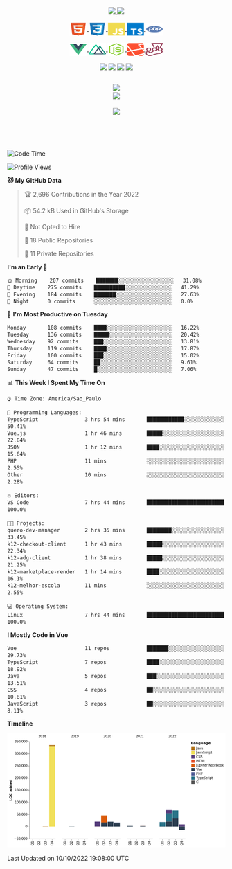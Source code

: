 <div align="center">
  <a href="https://github.com/Rodolfo-Santos">
  <img height="180em" src="https://github-readme-stats.vercel.app/api?username=Rodolfo-Santos&show_icons=true&theme=gotham&include_all_commits=true&count_private=true"/>
  <img height="180em" src="https://github-readme-stats.vercel.app/api/top-langs/?username=Rodolfo-Santos&layout=compact&langs_count=7&theme=gotham"/>
</div>
<br/>


<div align="center">
  <img align="center" alt="HTML" height="30" width="40" src="https://raw.githubusercontent.com/devicons/devicon/master/icons/html5/html5-original.svg">
  <img align="center" alt="CSS" height="30" width="40" src="https://raw.githubusercontent.com/devicons/devicon/master/icons/css3/css3-original.svg">
  <img align="center" alt="JS" height="30" width="40" src="https://raw.githubusercontent.com/devicons/devicon/master/icons/javascript/javascript-plain.svg">
  <img align="center" alt="TS" height="30" width="40" src="https://raw.githubusercontent.com/devicons/devicon/master/icons/typescript/typescript-plain.svg">
  <img align="center" alt="PHP" height="30" width="40" src="https://raw.githubusercontent.com/devicons/devicon/master/icons/php/php-plain.svg">
</div>
  
<br/>
  
<div align="center">
  <img align="center" alt="VueJS" height="30" width="40" src="https://raw.githubusercontent.com/devicons/devicon/master/icons/vuejs/vuejs-original.svg">
  <img align="center" alt="NuxtJS" height="30" width="40" src="https://raw.githubusercontent.com/devicons/devicon/master/icons/nuxtjs/nuxtjs-original.svg">
  <img align="center" alt="NodeJS" height="30" width="40" src="https://raw.githubusercontent.com/devicons/devicon/master/icons/nodejs/nodejs-plain.svg">
  <img align="center" alt="Laravel" height="30" width="40" src="https://raw.githubusercontent.com/devicons/devicon/master/icons/laravel/laravel-plain.svg">
  <img align="center" alt="Blade" height="30" width="40" src="https://raw.githubusercontent.com/devicons/devicon/master/icons/jest/jest-plain.svg">
</div>
 
<br/>
  
<div align="center"> 
  <a href="https://www.instagram.com/rodolfo.d.santos/" target="_blank"><img src="https://img.shields.io/badge/-Instagram-%23E4405F?style=for-the-badge&logo=instagram&logoColor=white" target="_blank"></a>
 <a href="https://discord.gg/7h4QC4MA" target="_blank"><img src="https://img.shields.io/badge/Discord-7289DA?style=for-the-badge&logo=discord&logoColor=white" target="_blank"></a> 
  <a href="mailto:rodolfodossantos29@gmail.com" target="_blank"><img src="https://img.shields.io/badge/-Gmail-%23333?style=for-the-badge&logo=gmail&logoColor=white"></a>
  <a href="https://www.linkedin.com/in/rodolfosantos29/" target="_blank"><img src="https://img.shields.io/badge/-LinkedIn-%230077B5?style=for-the-badge&logo=linkedin&logoColor=white" target="_blank"></a>  
</div>
  
##
 
<div align="center">
   <img height="180em" src="http://github-readme-streak-stats.herokuapp.com?user=rodolfo-santos&theme=gotham&hide_border=true&date_format=M%20j%5B%2C%20Y%5D"/>
</div>

<div align="center">
  <img src="https://github-profile-trophy.vercel.app/?username=rodolfo-santos&margin-w=10&margin-h=10&theme=gotham&column=4&no-bg=true&rank=SECRET,SSS,SS,S,A,B">
  
</div>
  
<br/>
  
<div align="center">
  <img src="https://activity-graph.herokuapp.com/graph?username=rodolfo-santos&custom_title=Rodolfo%27s%20activity%20graph&theme=gotham&hide_border=true"/>
</div>
  
##
<br/>




<br/>
  
<!--START_SECTION:waka-->
![Code Time](http://img.shields.io/badge/Code%20Time-934%20hrs%2041%20mins-blue)

![Profile Views](http://img.shields.io/badge/Profile%20Views-1-blue)

**🐱 My GitHub Data** 

> 🏆 2,696 Contributions in the Year 2022
 > 
> 📦 54.2 kB Used in GitHub's Storage 
 > 
> 🚫 Not Opted to Hire
 > 
> 📜 18 Public Repositories 
 > 
> 🔑 11 Private Repositories  
 > 
**I'm an Early 🐤** 

```text
🌞 Morning    207 commits    ███████░░░░░░░░░░░░░░░░░░   31.08% 
🌆 Daytime    275 commits    ██████████░░░░░░░░░░░░░░░   41.29% 
🌃 Evening    184 commits    ███████░░░░░░░░░░░░░░░░░░   27.63% 
🌙 Night      0 commits      ░░░░░░░░░░░░░░░░░░░░░░░░░   0.0%

```
📅 **I'm Most Productive on Tuesday** 

```text
Monday       108 commits    ████░░░░░░░░░░░░░░░░░░░░░   16.22% 
Tuesday      136 commits    █████░░░░░░░░░░░░░░░░░░░░   20.42% 
Wednesday    92 commits     ███░░░░░░░░░░░░░░░░░░░░░░   13.81% 
Thursday     119 commits    ████░░░░░░░░░░░░░░░░░░░░░   17.87% 
Friday       100 commits    ███░░░░░░░░░░░░░░░░░░░░░░   15.02% 
Saturday     64 commits     ██░░░░░░░░░░░░░░░░░░░░░░░   9.61% 
Sunday       47 commits     █░░░░░░░░░░░░░░░░░░░░░░░░   7.06%

```


📊 **This Week I Spent My Time On** 

```text
⌚︎ Time Zone: America/Sao_Paulo

💬 Programming Languages: 
TypeScript               3 hrs 54 mins       ████████████░░░░░░░░░░░░░   50.41% 
Vue.js                   1 hr 46 mins        █████░░░░░░░░░░░░░░░░░░░░   22.84% 
JSON                     1 hr 12 mins        ████░░░░░░░░░░░░░░░░░░░░░   15.64% 
PHP                      11 mins             ░░░░░░░░░░░░░░░░░░░░░░░░░   2.55% 
Other                    10 mins             ░░░░░░░░░░░░░░░░░░░░░░░░░   2.28%

🔥 Editors: 
VS Code                  7 hrs 44 mins       █████████████████████████   100.0%

🐱‍💻 Projects: 
quero-dev-manager        2 hrs 35 mins       ████████░░░░░░░░░░░░░░░░░   33.45% 
k12-checkout-client      1 hr 43 mins        █████░░░░░░░░░░░░░░░░░░░░   22.34% 
k12-adg-client           1 hr 38 mins        █████░░░░░░░░░░░░░░░░░░░░   21.25% 
k12-marketplace-render   1 hr 14 mins        ████░░░░░░░░░░░░░░░░░░░░░   16.1% 
k12-melhor-escola        11 mins             ░░░░░░░░░░░░░░░░░░░░░░░░░   2.55%

💻 Operating System: 
Linux                    7 hrs 44 mins       █████████████████████████   100.0%

```

**I Mostly Code in Vue** 

```text
Vue                      11 repos            ███████░░░░░░░░░░░░░░░░░░   29.73% 
TypeScript               7 repos             ████░░░░░░░░░░░░░░░░░░░░░   18.92% 
Java                     5 repos             ███░░░░░░░░░░░░░░░░░░░░░░   13.51% 
CSS                      4 repos             ██░░░░░░░░░░░░░░░░░░░░░░░   10.81% 
JavaScript               3 repos             ██░░░░░░░░░░░░░░░░░░░░░░░   8.11%

```


**Timeline**

![Chart not found](https://raw.githubusercontent.com/rodolfo-santos/rodolfo-santos/main/charts/bar_graph.png) 


 Last Updated on 10/10/2022 19:08:00 UTC
<!--END_SECTION:waka-->     
              
